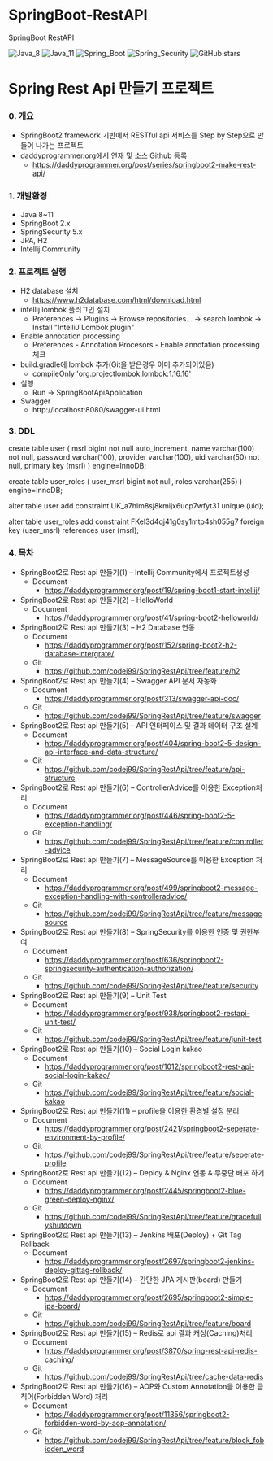 # SpringBoot-RestAPI
SpringBoot RestAPI

![Java_8](https://img.shields.io/badge/java-v1.8-red?logo=java)
![Java_11](https://img.shields.io/badge/java-v11-red?logo=java)
![Spring_Boot](https://img.shields.io/badge/Spring_Boot-v2.1.4-green.svg?logo=spring)
![Spring_Security](https://img.shields.io/badge/Spring_Security-v5.1.5-green.svg?logo=spring)
![GitHub stars](https://img.shields.io/github/stars/codej99/SpringRestApi?style=social)
# Spring Rest Api 만들기 프로젝트

### 0. 개요
- SpringBoot2 framework 기반에서 RESTful api 서비스를 Step by Step으로 만들어 나가는 프로젝트
- daddyprogrammer.org에서 연재 및 소스 Github 등록
    - https://daddyprogrammer.org/post/series/springboot2-make-rest-api/

### 1. 개발환경
- Java 8~11
- SpringBoot 2.x
- SpringSecurity 5.x
- JPA, H2
- Intellij Community

### 2. 프로젝트 실행
- H2 database 설치
    - https://www.h2database.com/html/download.html
- intellij lombok 플러그인 설치
    - Preferences -> Plugins -> Browse repositories... -> search lombok -> Install "IntelliJ Lombok plugin"
- Enable annotation processing
    - Preferences - Annotation Procesors - Enable annotation processing 체크
- build.gradle에 lombok 추가(Git을 받은경우 이미 추가되어있음)
    - compileOnly 'org.projectlombok:lombok:1.16.16'
- 실행
    - Run -> SpringBootApiApplication
- Swagger
    - http://localhost:8080/swagger-ui.html
    
### 3. DDL
create table user (
       msrl bigint not null auto_increment,
        name varchar(100) not null,
        password varchar(100),
        provider varchar(100),
        uid varchar(50) not null,
        primary key (msrl)
    ) engine=InnoDB;
    
create table user_roles (
       user_msrl bigint not null,
        roles varchar(255)
    ) engine=InnoDB;
    
    
alter table user 
add constraint UK_a7hlm8sj8kmijx6ucp7wfyt31 unique (uid);

alter table user_roles 
       add constraint FKel3d4qj41g0sy1mtp4sh055g7 
       foreign key (user_msrl) 
       references user (msrl);
       
### 4. 목차
- SpringBoot2로 Rest api 만들기(1) – Intellij Community에서 프로젝트생성
    - Document
        - https://daddyprogrammer.org/post/19/spring-boot1-start-intellij/
- SpringBoot2로 Rest api 만들기(2) – HelloWorld
    - Document
        - https://daddyprogrammer.org/post/41/spring-boot2-helloworld/
- SpringBoot2로 Rest api 만들기(3) – H2 Database 연동
    - Document
        - https://daddyprogrammer.org/post/152/spring-boot2-h2-database-intergrate/
    - Git
        - https://github.com/codej99/SpringRestApi/tree/feature/h2
- SpringBoot2로 Rest api 만들기(4) – Swagger API 문서 자동화
    - Document
        - https://daddyprogrammer.org/post/313/swagger-api-doc/
    - Git
        - https://github.com/codej99/SpringRestApi/tree/feature/swagger
- SpringBoot2로 Rest api 만들기(5) – API 인터페이스 및 결과 데이터 구조 설계
    - Document
        - https://daddyprogrammer.org/post/404/spring-boot2-5-design-api-interface-and-data-structure/
    - Git
        - https://github.com/codej99/SpringRestApi/tree/feature/api-structure
- SpringBoot2로 Rest api 만들기(6) – ControllerAdvice를 이용한 Exception처리
    - Document 
        - https://daddyprogrammer.org/post/446/spring-boot2-5-exception-handling/
    - Git
        - https://github.com/codej99/SpringRestApi/tree/feature/controller-advice
- SpringBoot2로 Rest api 만들기(7) – MessageSource를 이용한 Exception 처리
    - Document
        - https://daddyprogrammer.org/post/499/springboot2-message-exception-handling-with-controlleradvice/
    - Git
        - https://github.com/codej99/SpringRestApi/tree/feature/messagesource
- SpringBoot2로 Rest api 만들기(8) – SpringSecurity를 이용한 인증 및 권한부여
    - Document
        - https://daddyprogrammer.org/post/636/springboot2-springsecurity-authentication-authorization/
    - Git
        - https://github.com/codej99/SpringRestApi/tree/feature/security
- SpringBoot2로 Rest api 만들기(9) – Unit Test
    - Document
        - https://daddyprogrammer.org/post/938/springboot2-restapi-unit-test/
    - Git
        - https://github.com/codej99/SpringRestApi/tree/feature/junit-test
- SpringBoot2로 Rest api 만들기(10) – Social Login kakao
    - Document
        - https://daddyprogrammer.org/post/1012/springboot2-rest-api-social-login-kakao/
    - Git
        - https://github.com/codej99/SpringRestApi/tree/feature/social-kakao
- SpringBoot2로 Rest api 만들기(11) – profile을 이용한 환경별 설정 분리
    - Document
        - https://daddyprogrammer.org/post/2421/springboot2-seperate-environment-by-profile/
    - Git
        - https://github.com/codej99/SpringRestApi/tree/feature/seperate-profile
 - SpringBoot2로 Rest api 만들기(12) – Deploy & Nginx 연동 & 무중단 배포 하기
    - Document
        - https://daddyprogrammer.org/post/2445/springboot2-blue-green-deploy-nginx/
    - Git
        - https://github.com/codej99/SpringRestApi/tree/feature/gracefullyshutdown
  - SpringBoot2로 Rest api 만들기(13) – Jenkins 배포(Deploy) + Git Tag Rollback
    - Document
        - https://daddyprogrammer.org/post/2697/springboot2-jenkins-deploy-gittag-rollback/
  - SpringBoot2로 Rest api 만들기(14) – 간단한 JPA 게시판(board) 만들기
    - Document
        - https://daddyprogrammer.org/post/2695/springboot2-simple-jpa-board/
    - Git
        - https://github.com/codej99/SpringRestApi/tree/feature/board
  - SpringBoot2로 Rest api 만들기(15) – Redis로 api 결과 캐싱(Caching)처리
    - Document
        - https://daddyprogrammer.org/post/3870/spring-rest-api-redis-caching/
    - Git
        - https://github.com/codej99/SpringRestApi/tree/cache-data-redis
  - SpringBoot2로 Rest api 만들기(16) – AOP와 Custom Annotation을 이용한 금칙어(Forbidden Word) 처리
    - Document
        - https://daddyprogrammer.org/post/11356/springboot2-forbidden-word-by-aop-annotation/
    - Git
        - https://github.com/codej99/SpringRestApi/tree/feature/block_fobidden_word
